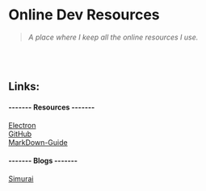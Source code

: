 # Online Dev Resources

> *A place where I keep all the online resources I use.*

<br/>
<br/>

## Links:

#### ------- Resources -------

[Electron](https://www.electronjs.org/)  
[GitHub](https://www.github.com/)  
[MarkDown-Guide](https://www.markdownguide.org)  

#### ------- Blogs -------

[Simurai](https://simurai.com/)  
